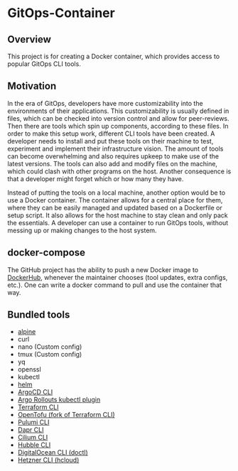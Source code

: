 # GitOps-Container

## Overview
This project is for creating a Docker container, which provides access to popular GitOps CLI tools.

## Motivation
In the era of GitOps, developers have more customizability into the environments of their applications. This customizability is usually defined in files, which can be checked into version control and allow for peer-reviews. Then there are tools which spin up components, according to these files.
In order to make this setup work, different CLI tools have been created. A developer needs to install and put these tools on their machine to test, experiment and implement their infrastructure vision. The amount of tools can become overwhelming and also requires upkeep to make use of the latest versions. The tools can also add and modify files on the machine, which could clash with other programs on the host. Another consequence is that a developer might forget which or how many they have.

Instead of putting the tools on a local machine, another option would be to use a Docker container. The container allows for a central place for them, where they can be easily managed and updated based on a Dockerfile or setup script. It also allows for the host machine to stay clean and only pack the essentials. A developer can use a container to run GitOps tools, without messing up or making changes to the host system.

## docker-compose
The GitHub project has the ability to push a new Docker image to [DockerHub](https://hub.docker.com/repository/docker/mrtech12/gitops-container), whenever the maintainer chooses (tool updates, extra configs, etc.).
One can write a docker command to pull and use the container that way.

## Bundled tools
- [alpine](https://hub.docker.com/_/alpine/tags)
- curl
- nano (Custom config)
- tmux (Custom config)
- yq
- openssl
- kubectl
- [helm](https://github.com/helm/helm/releases)
- [ArgoCD CLI](https://github.com/argoproj/argo-cd/releases)
- [Argo Rollouts kubectl plugin](https://github.com/argoproj/argo-rollouts/releases)
- [Terraform CLI](https://releases.hashicorp.com/terraform)
- [OpenTofu (fork of Terraform CLI)](https://github.com/opentofu/opentofu/releases)
- [Pulumi CLI](https://www.pulumi.com/docs/iac/download-install/versions)
- [Dapr CLI](https://github.com/dapr/cli/releases)
- [Cilium CLI](https://github.com/cilium/cilium-cli/releases)
- [Hubble CLI](https://github.com/cilium/hubble/releases)
- [DigitalOcean CLI (doctl)](https://github.com/digitalocean/doctl/releases)
- [Hetzner CLI (hcloud)](https://github.com/hetznercloud/cli/releases)